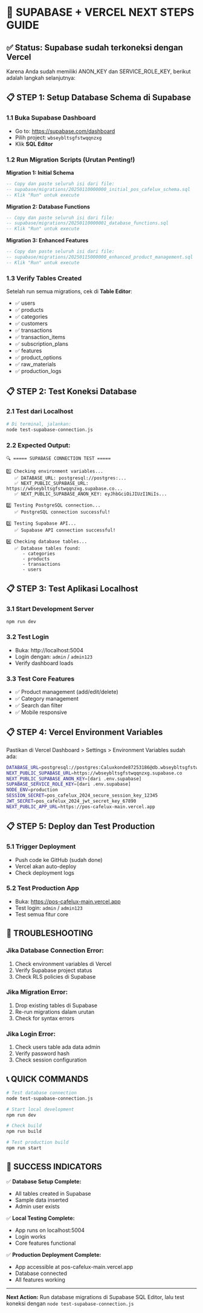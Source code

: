 # 🚀 SUPABASE + VERCEL NEXT STEPS GUIDE

## ✅ Status: Supabase sudah terkoneksi dengan Vercel

Karena Anda sudah memiliki ANON_KEY dan SERVICE_ROLE_KEY, berikut adalah langkah selanjutnya:

## 📋 STEP 1: Setup Database Schema di Supabase

### 1.1 Buka Supabase Dashboard
- Go to: https://supabase.com/dashboard
- Pilih project: `wbseybltsgfstwqqnzxg`
- Klik **SQL Editor**

### 1.2 Run Migration Scripts (Urutan Penting!)

**Migration 1: Initial Schema**
```sql
-- Copy dan paste seluruh isi dari file:
-- supabase/migrations/20250110000000_initial_pos_cafelux_schema.sql
-- Klik "Run" untuk execute
```

**Migration 2: Database Functions**
```sql
-- Copy dan paste seluruh isi dari file:
-- supabase/migrations/20250110000001_database_functions.sql
-- Klik "Run" untuk execute
```

**Migration 3: Enhanced Features**
```sql
-- Copy dan paste seluruh isi dari file:
-- supabase/migrations/20250115000000_enhanced_product_management.sql
-- Klik "Run" untuk execute
```

### 1.3 Verify Tables Created
Setelah run semua migrations, cek di **Table Editor**:
- ✅ users
- ✅ products  
- ✅ categories
- ✅ customers
- ✅ transactions
- ✅ transaction_items
- ✅ subscription_plans
- ✅ features
- ✅ product_options
- ✅ raw_materials
- ✅ production_logs

## 📋 STEP 2: Test Koneksi Database

### 2.1 Test dari Localhost
```bash
# Di terminal, jalankan:
node test-supabase-connection.js
```

### 2.2 Expected Output:
```
🔍 ===== SUPABASE CONNECTION TEST =====

1️⃣ Checking environment variables...
   ✅ DATABASE_URL: postgresql://postgres:...
   ✅ NEXT_PUBLIC_SUPABASE_URL: https://wbseybltsgfstwqqnzxg.supabase.co...
   ✅ NEXT_PUBLIC_SUPABASE_ANON_KEY: eyJhbGciOiJIUzI1NiIs...

2️⃣ Testing PostgreSQL connection...
   ✅ PostgreSQL connection successful!

3️⃣ Testing Supabase API...
   ✅ Supabase API connection successful!

4️⃣ Checking database tables...
   ✅ Database tables found:
      - categories
      - products
      - transactions
      - users
```

## 📋 STEP 3: Test Aplikasi Localhost

### 3.1 Start Development Server
```bash
npm run dev
```

### 3.2 Test Login
- Buka: http://localhost:5004
- Login dengan: `admin` / `admin123`
- Verify dashboard loads

### 3.3 Test Core Features
- ✅ Product management (add/edit/delete)
- ✅ Category management
- ✅ Search dan filter
- ✅ Mobile responsive

## 📋 STEP 4: Vercel Environment Variables

Pastikan di Vercel Dashboard > Settings > Environment Variables sudah ada:

```bash
DATABASE_URL=postgresql://postgres:Caluxkonde87253186@db.wbseybltsgfstwqqnzxg.supabase.co:5432/postgres
NEXT_PUBLIC_SUPABASE_URL=https://wbseybltsgfstwqqnzxg.supabase.co
NEXT_PUBLIC_SUPABASE_ANON_KEY=[dari .env.supabase]
SUPABASE_SERVICE_ROLE_KEY=[dari .env.supabase]
NODE_ENV=production
SESSION_SECRET=pos_cafelux_2024_secure_session_key_12345
JWT_SECRET=pos_cafelux_2024_jwt_secret_key_67890
NEXT_PUBLIC_APP_URL=https://pos-cafelux-main.vercel.app
```

## 📋 STEP 5: Deploy dan Test Production

### 5.1 Trigger Deployment
- Push code ke GitHub (sudah done)
- Vercel akan auto-deploy
- Check deployment logs

### 5.2 Test Production App
- Buka: https://pos-cafelux-main.vercel.app
- Test login: `admin` / `admin123`
- Test semua fitur core

## 🔧 TROUBLESHOOTING

### Jika Database Connection Error:
1. Check environment variables di Vercel
2. Verify Supabase project status
3. Check RLS policies di Supabase

### Jika Migration Error:
1. Drop existing tables di Supabase
2. Re-run migrations dalam urutan
3. Check for syntax errors

### Jika Login Error:
1. Check users table ada data admin
2. Verify password hash
3. Check session configuration

## 📞 QUICK COMMANDS

```bash
# Test database connection
node test-supabase-connection.js

# Start local development
npm run dev

# Check build
npm run build

# Test production build
npm run start
```

## 🎯 SUCCESS INDICATORS

✅ **Database Setup Complete:**
- All tables created in Supabase
- Sample data inserted
- Admin user exists

✅ **Local Testing Complete:**
- App runs on localhost:5004
- Login works
- Core features functional

✅ **Production Deployment Complete:**
- App accessible at pos-cafelux-main.vercel.app
- Database connected
- All features working

---

**Next Action:** Run database migrations di Supabase SQL Editor, lalu test koneksi dengan `node test-supabase-connection.js`
